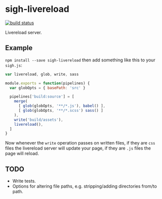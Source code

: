 # sigh-livereload

[![build status](https://circleci.com/gh/sighjs/sigh-livereload.png)](https://circleci.com/gh/sighjs/sigh-livereload)

Livereload server.

## Example

`npm install --save sigh-livereload` then add something like this to your `sigh.js`:
```javascript
var livereload, glob, write, sass

module.exports = function(pipelines) {
  var globOpts = { basePath: 'src' }

  pipelines['build:source'] = [
    merge(
      [ glob(globOpts, '**/*.js'), babel() ],
      [ glob(globOpts, '**/*.scss') sass() ]
    ),
    write('build/assets'),
    livereload(),
  ]
}
```

Now whenever the `write` operation passes on written files, if they are `css` files the livereload server will update your page, if they are `.js` files the page will reload.

## TODO
 * Write tests.
 * Options for altering file paths, e.g. stripping/adding directories from/to path.
